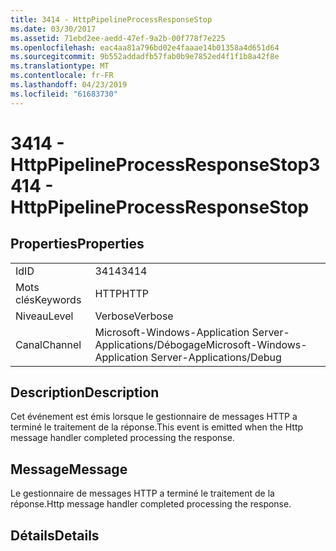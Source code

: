 ```yaml
---
title: 3414 - HttpPipelineProcessResponseStop
ms.date: 03/30/2017
ms.assetid: 71ebd2ee-aedd-47ef-9a2b-00f778f7e225
ms.openlocfilehash: eac4aa81a796bd02e4faaae14b01358a4d651d64
ms.sourcegitcommit: 9b552addadfb57fab0b9e7852ed4f1f1b8a42f8e
ms.translationtype: MT
ms.contentlocale: fr-FR
ms.lasthandoff: 04/23/2019
ms.locfileid: "61683730"
---
```

# <a name="3414---httppipelineprocessresponsestop"></a><span data-ttu-id="34aea-102">3414 - HttpPipelineProcessResponseStop</span><span class="sxs-lookup"><span data-stu-id="34aea-102">3414 - HttpPipelineProcessResponseStop</span></span>
## <a name="properties"></a><span data-ttu-id="34aea-103">Properties</span><span class="sxs-lookup"><span data-stu-id="34aea-103">Properties</span></span>  
  
|||  
|-|-|  
|<span data-ttu-id="34aea-104">Id</span><span class="sxs-lookup"><span data-stu-id="34aea-104">ID</span></span>|<span data-ttu-id="34aea-105">3414</span><span class="sxs-lookup"><span data-stu-id="34aea-105">3414</span></span>|  
|<span data-ttu-id="34aea-106">Mots clés</span><span class="sxs-lookup"><span data-stu-id="34aea-106">Keywords</span></span>|<span data-ttu-id="34aea-107">HTTP</span><span class="sxs-lookup"><span data-stu-id="34aea-107">HTTP</span></span>|  
|<span data-ttu-id="34aea-108">Niveau</span><span class="sxs-lookup"><span data-stu-id="34aea-108">Level</span></span>|<span data-ttu-id="34aea-109">Verbose</span><span class="sxs-lookup"><span data-stu-id="34aea-109">Verbose</span></span>|  
|<span data-ttu-id="34aea-110">Canal</span><span class="sxs-lookup"><span data-stu-id="34aea-110">Channel</span></span>|<span data-ttu-id="34aea-111">Microsoft-Windows-Application Server-Applications/Débogage</span><span class="sxs-lookup"><span data-stu-id="34aea-111">Microsoft-Windows-Application Server-Applications/Debug</span></span>|  
  
## <a name="description"></a><span data-ttu-id="34aea-112">Description</span><span class="sxs-lookup"><span data-stu-id="34aea-112">Description</span></span>  
 <span data-ttu-id="34aea-113">Cet événement est émis lorsque le gestionnaire de messages HTTP a terminé le traitement de la réponse.</span><span class="sxs-lookup"><span data-stu-id="34aea-113">This event is emitted when the Http message handler completed processing the response.</span></span>  
  
## <a name="message"></a><span data-ttu-id="34aea-114">Message</span><span class="sxs-lookup"><span data-stu-id="34aea-114">Message</span></span>  
 <span data-ttu-id="34aea-115">Le gestionnaire de messages HTTP a terminé le traitement de la réponse.</span><span class="sxs-lookup"><span data-stu-id="34aea-115">Http message handler completed processing the response.</span></span>  
  
## <a name="details"></a><span data-ttu-id="34aea-116">Détails</span><span class="sxs-lookup"><span data-stu-id="34aea-116">Details</span></span>

